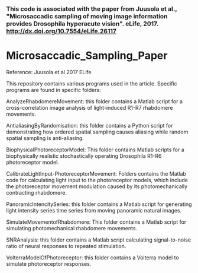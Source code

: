 

### This code is associated with the paper from Juusola et al., "Microsaccadic sampling of moving image information provides Drosophila hyperacute vision". eLife, 2017. http://dx.doi.org/10.7554/eLife.26117



# Microsaccadic_Sampling_Paper

Reference: Juusola et al 2017 ELife

This repository contains various programs used in the article. Specific programs are found in specific folders:


AnalyzeRhabdomereMovement: this folder contains a Matlab script for a cross-correlation image analysis of light-induced R1-R7 rhabdomere movements.


AntialiasingByRandomisation: this folder contains a Python script for demonstrating how ordered spatial sampling causes aliasing while random spatial sampling is anti-aliasing.


BiophysicalPhotoreceptorModel: This folder contains Matlab scripts for a biophysically realistic stochastically operating Drosophila R1-R6 photoreceptor model.


CalibrateLightInput-PhotoreceptorMovement: Folders contains the Matlab code for calculating light input to the photoreceptor models, which include the photoreceptor movement modulation caused by its photomechanically contracting rhabdomere.


PanoramicIntencitySeries: this folder contains a Matlab script for generating light intensity series time series from moving panoramic natural images.


SimulateMovementofRhabdomere: This folder contains a Matlab script for simulating photomechanical rhabdomere movements.


SNRAnalysis: this folder contains a Matlab script calculating signal-to-noise ratio of neural responses to repeated stimulation.  


VolterraModelOfPhotoreceptor: this folder contains a Volterra model to simulate photoreceptor responses.

